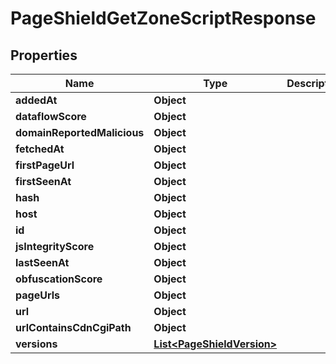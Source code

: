 

# PageShieldGetZoneScriptResponse


## Properties

| Name | Type | Description | Notes |
|------------ | ------------- | ------------- | -------------|
|**addedAt** | **Object** |  |  [optional] |
|**dataflowScore** | **Object** |  |  [optional] |
|**domainReportedMalicious** | **Object** |  |  [optional] |
|**fetchedAt** | **Object** |  |  [optional] |
|**firstPageUrl** | **Object** |  |  [optional] |
|**firstSeenAt** | **Object** |  |  [optional] |
|**hash** | **Object** |  |  [optional] |
|**host** | **Object** |  |  [optional] |
|**id** | **Object** |  |  [optional] |
|**jsIntegrityScore** | **Object** |  |  [optional] |
|**lastSeenAt** | **Object** |  |  [optional] |
|**obfuscationScore** | **Object** |  |  [optional] |
|**pageUrls** | **Object** |  |  [optional] |
|**url** | **Object** |  |  [optional] |
|**urlContainsCdnCgiPath** | **Object** |  |  [optional] |
|**versions** | [**List&lt;PageShieldVersion&gt;**](PageShieldVersion.md) |  |  [optional] |



